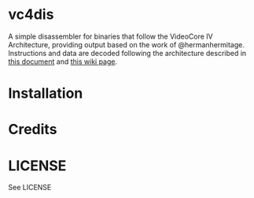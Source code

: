 # vc4dis
A simple disassembler for binaries that follow the VideoCore IV Architecture, providing output based on the work of @hermanhermitage. Instructions and data are decoded following the architecture described in [this document](https://github.com/hermanhermitage/videocoreiv/blob/master/videocoreiv.arch) and [this wiki page](https://github.com/hermanhermitage/videocoreiv/wiki/VideoCore-IV-Programmers-Manual).

# Installation
# Credits
# LICENSE
See LICENSE
